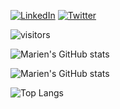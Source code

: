 <p align="left">
<a href="https://www.linkedin.com/in/mairien-mupenda/"><img alt="LinkedIn" src="https://img.shields.io/badge/LinkedIn-MarienMupenda-blue?style=flat-square&logo=linkedin"></a>
<a href="https://twitter.com/MarienMupenda"><img alt="Twitter" src="https://img.shields.io/badge/Twitter-MarienMupenda-blue?style=flat-square&logo=twitter"></a>

</p>

![visitors](https://visitor-badge.glitch.me/badge?page_id=MarienMupenda.MarienMupenda)


![Marien's GitHub stats](https://github-readme-stats.vercel.app/api?username=MarienMupenda&count_private=true&theme=material-palenight&&include_all_commits=true&hide_border=true)

![Marien's GitHub stats](https://github-readme-streak-stats.herokuapp.com/?user=MarienMupenda&theme=material-palenight&hide_border=true)

<!--![Activity Graph](https://activity-graph.herokuapp.com/graph?username=MarienMupenda&theme=material-palenight)-->

![Top Langs](https://github-readme-stats.vercel.app/api/top-langs/?username=MarienMupenda&hide_border=true&layout=compact&count_private=true&theme=material-palenight)

